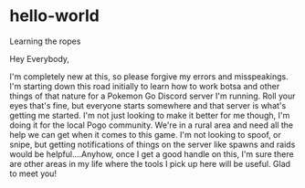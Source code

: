 # hello-world
Learning the ropes

Hey Everybody,

I'm completely new at this, so please forgive my errors and misspeakings. I'm starting down this road initially to learn how to work botsa and other things of that nature for a Pokemon Go Discord server I'm running. Roll your eyes that's fine, but everyone starts somewhere and that server is what's getting me started. I'm not just looking to make it better for me though, I'm doing it for the local Pogo community.  We're in a rural area and need all the help we can get when it comes to this game. I'm not looking to spoof, or snipe, but getting notifications of things on the server like spawns and raids would be helpful....Anyhow, once I get a good handle on this, I'm sure there are other areas in my life where the tools I pick up here will be useful. Glad to meet you!
